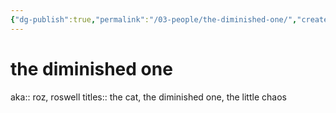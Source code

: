 ```yaml
---
{"dg-publish":true,"permalink":"/03-people/the-diminished-one/","created":"2024-08-08T20:24:01.000-05:00","updated":"2024-10-30T09:29:25.223-05:00"}
---
```


# the diminished one

aka:: roz, roswell
titles:: the cat, the diminished one, the little chaos